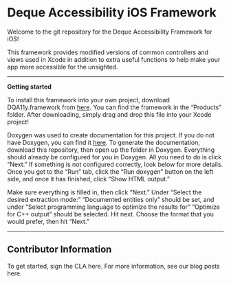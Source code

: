 <h1>Deque Accessibility iOS Framework</h1>
Welcome to the git repository for the Deque Accessibility Framework for iOS!

This framework provides modified versions of common controllers and views used in Xcode in addition to extra useful functions to help make your app more accessible for the unsighted.

<hr>

**Getting started**

To install this framework into your own project, download DQA11y.framework from [here](https://github.com/dequelabs/Deque-Accessibility-Framework-for-iOS/tree/master/Products).  You can find the framework in the “Products” folder. After downloading, simply drag and drop this file into your Xcode project!

Doxygen was used to create documentation for this project.  If you do not have Doxygen, you can find it [here](https://github.com/doxygen/doxygen).  To generate the documentation, download this repository, then open up the folder in Doxygen.  Everything should already be configured for you in Doxygen.  All you need to do is click “Next.”  If something is not configured correctly, look below for more details.  Once you get to the “Run” tab, click the “Run doxygen” button on the left side, and once it has finished, click “Show HTML output.”

  Make sure everything is filled in, then click “Next.” Under “Select the desired extraction mode:” “Documented entities only” should be set, and under “Select programming language to optimize the results for” “Optimize for C++ output” should be selected.  Hit next. Choose the format that you would prefer, then hit “Next.”

<hr>

<h2>Contributor Information</h2>

To get started, sign the CLA here. For more information, see our blog posts here.
